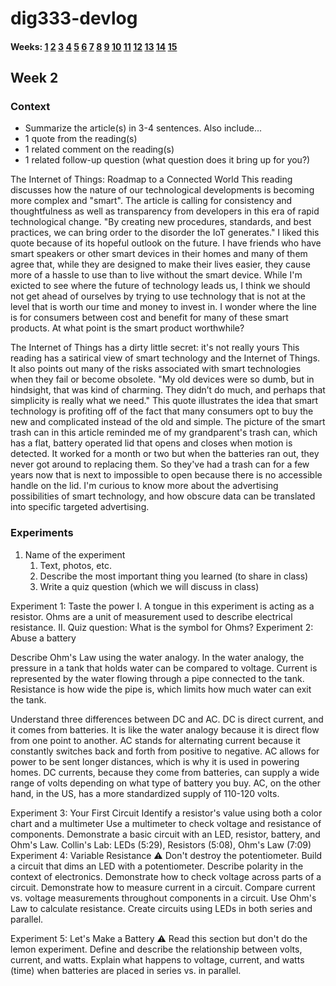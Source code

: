 
# dig333-devlog

#### Weeks: [1](#week-1) [2](#week-2) [3](#week-3) [4](#week-4) [5](#week-5) [6](#week-6) [7](#week-7) [8](#week-8) [9](#week-9) [10](#week-10) [11](#week-11) [12](#week-12) [13](#week-13) [14](#week-14) [15](#week-15)










<!--
BELOW IS A WEEKLY TEMPLATE. COPY/PASTE IT TO ADD A WEEK. SEE ASSIGNMENTS FOR DETAILS 
https://docs.google.com/document/d/1PAoPz-3vDPFWS5q9RHRb-dC7T4earpFXJW8w6v9wfZ0/edit
-->



## Week 2

### Context

- Summarize the article(s) in 3-4 sentences. Also include...
- 1 quote from the reading(s)
- 1 related comment on the reading(s)
- 1 related follow-up question (what question does it bring up for you?)

The Internet of Things: Roadmap to a Connected World
This reading discusses how the nature of our technological developments is becoming more complex and "smart". The article is calling for consistency and thoughtfulness as well as transparency from developers in this era of rapid technological change. "By creating new procedures, standards, and best practices, we can bring order to the disorder the IoT generates." I liked this quote because of its hopeful outlook on the future. I have friends who have smart speakers or other smart devices in their homes and many of them agree that, while they are designed to make their lives easier, they cause more of a hassle to use than to live without the smart device. While I'm exicted to see where the future of technology leads us, I think we should not get ahead of ourselves by trying to use technology that is not at the level that is worth our time and money to invest in. I wonder where the line is for consumers between cost and benefit for many of these smart products. At what point is the smart product worthwhile?

The Internet of Things has a dirty little secret: it's not really yours
This reading has a satirical view of smart technology and the Internet of Things. It also points out many of the risks associated with smart technologies when they fail or become obsolete. "My old devices were so dumb, but in hindsight, that was kind of charming. They didn’t do much, and perhaps that simplicity is really what we need." This quote illustrates the idea that smart technology is profiting off of the fact that many consumers opt to buy the new and complicated instead of the old and simple. The picture of the smart trash can in this article reminded me of my grandparent's trash can, which has a flat, battery operated lid that opens and closes when motion is detected. It worked for a month or two but when the batteries ran out, they never got around to replacing them. So they've had a trash can for a few years now that is next to impossible to open because there is no accessible handle on the lid. I'm curious to know more about the advertising possibilities of smart technology, and how obscure data can be translated into specific targeted advertising.


### Experiments

<!-- List each Platt experiment / Monk recipe outcome, adding notes, photos, schematics, captions to show your work. -->

1. Name of the experiment
    1. Text, photos, etc.
    1. Describe the most important thing you learned (to share in class)
    1. Write a quiz question (which we will discuss in class)




Experiment 1: Taste the power
    I. A tongue in this experiment is acting as a resistor. Ohms are a unit of measurement used to describe electrical resistance.
    II. Quiz question: What is the symbol for Ohms?
Experiment 2: Abuse a battery

Describe Ohm's Law using the water analogy.
    In the water analogy, the pressure in a tank that holds water can be compared to voltage. Current is represented by the water flowing through a pipe connected to the tank. Resistance is how wide the pipe is, which limits how much water can exit the tank.

Understand three differences between DC and AC. 
DC is direct current, and it comes from batteries. It is like the water analogy because it is direct flow from one point to another. AC stands for alternating current because it constantly switches back and forth from positive to negative. AC allows for power to be sent longer distances, which is why it is used in powering homes. DC currents, because they come from batteries, can supply a wide range of volts depending on what type of battery you buy. AC, on the other hand, in the US, has a more standardized supply of 110-120 volts.

Experiment 3: Your First Circuit
Identify a resistor's value using both a color chart and a multimeter
Use a multimeter to check voltage and resistance of components.
Demonstrate a basic circuit with an LED, resistor, battery, and Ohm's Law. 
Collin's Lab: LEDs (5:29), Resistors (5:08), Ohm's Law (7:09)
Experiment 4: Variable Resistance
⚠️ Don't destroy the potentiometer.
Build a circuit that dims an LED with a potentiometer.
Describe polarity in the context of electronics.
Demonstrate how to check voltage across parts of a circuit.
Demonstrate how to measure current in a circuit.
Compare current vs. voltage measurements throughout components in a circuit.
Use Ohm's Law to calculate resistance.
Create circuits using LEDs in both series and parallel. 


Experiment 5: Let's Make a Battery
⚠️ Read this section but don't do the lemon experiment.
Define and describe the relationship between volts, current, and watts.
Explain what happens to voltage, current, and watts (time) when batteries are placed in series vs. in parallel.

